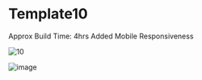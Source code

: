 # Template10

Approx Build Time: 4hrs
Added Mobile Responsiveness

![10](https://user-images.githubusercontent.com/43082361/181782390-7f94bb49-b1ae-4cc5-a35a-8fe338528643.png)

![image](https://user-images.githubusercontent.com/43082361/185415945-ac55413d-b297-4a9b-80aa-3a3304343f44.png)
